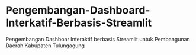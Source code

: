 # Pengembangan-Dashboard-Interkatif-Berbasis-Streamlit
Pengembangan Dashboar Interaktif berbasis Streamlit untuk Pembangunan Daerah Kabupaten Tulungagung

